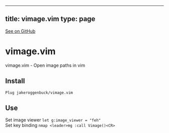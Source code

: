 
---
title: vimage.vim
type: page
---

[See on GitHub](https://github.com/jakeroggenbuck/vimage.vim/)

# vimage.vim
vimage.vim - Open image paths in vim

## Install
`Plug jakeroggenbuck/vimage.vim`

## Use
Set image viewer `let g:image_viewer = "feh"`<br>
Set key binding `nmap <leader>mg :call Vimage()<CR>`
